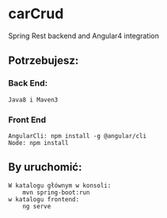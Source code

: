 # carCrud
Spring Rest backend and Angular4 integration

## Potrzebujesz:
### Back End:
	Java8 i Maven3
### Front End
	AngularCli: npm install -g @angular/cli	
	Node: npm install 
## By uruchomić:
	W katalogu głównym w konsoli:
		mvn spring-boot:run
	w katalogu frontend:
		ng serve
	
